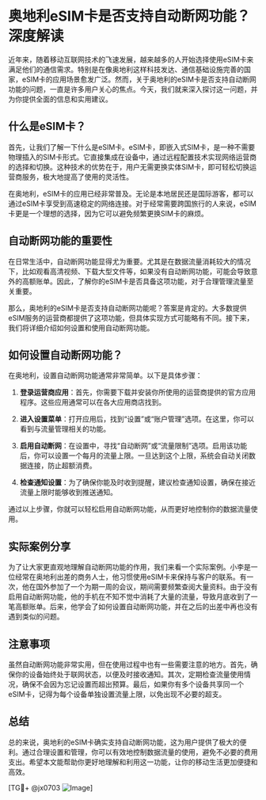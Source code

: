 # 奥地利eSIM卡是否支持自动断网功能？深度解读

近年来，随着移动互联网技术的飞速发展，越来越多的人开始选择使用eSIM卡来满足他们的通信需求。特别是在像奥地利这样科技发达、通信基础设施完善的国家，eSIM卡的应用场景愈发广泛。然而，关于奥地利的eSIM卡是否支持自动断网功能的问题，一直是许多用户关心的焦点。今天，我们就来深入探讨这一问题，并为你提供全面的信息和实用建议。

## 什么是eSIM卡？

首先，让我们了解一下什么是eSIM卡。eSIM卡，即嵌入式SIM卡，是一种不需要物理插入的SIM卡形式。它直接集成在设备中，通过远程配置技术实现网络运营商的选择和切换。这种技术的优势在于，用户无需更换实体SIM卡，即可轻松切换运营商服务，极大地提高了使用的灵活性。

在奥地利，eSIM卡的应用已经非常普及。无论是本地居民还是国际游客，都可以通过eSIM卡享受到高速稳定的网络连接。对于经常需要跨国旅行的人来说，eSIM卡更是一个理想的选择，因为它可以避免频繁更换SIM卡的麻烦。

## 自动断网功能的重要性

在日常生活中，自动断网功能显得尤为重要。尤其是在数据流量消耗较大的情况下，比如观看高清视频、下载大型文件等，如果没有自动断网功能，可能会导致意外的高额账单。因此，了解你的eSIM卡是否具备这项功能，对于合理管理流量至关重要。

那么，奥地利的eSIM卡是否支持自动断网功能呢？答案是肯定的。大多数提供eSIM服务的运营商都提供了这项功能，但具体实现方式可能略有不同。接下来，我们将详细介绍如何设置和使用自动断网功能。

## 如何设置自动断网功能？

在奥地利，设置自动断网功能通常非常简单。以下是具体步骤：

1. **登录运营商应用**：首先，你需要下载并安装你所使用的运营商提供的官方应用程序。这些应用通常可以在各大应用商店找到。

2. **进入设置菜单**：打开应用后，找到“设置”或“账户管理”选项。在这里，你可以看到与流量管理相关的功能。

3. **启用自动断网**：在设置中，寻找“自动断网”或“流量限制”选项。启用该功能后，你可以设置一个每月的流量上限。一旦达到这个上限，系统会自动关闭数据连接，防止超额消费。

4. **检查通知设置**：为了确保你能及时收到提醒，建议检查通知设置，确保在接近流量上限时能够收到推送通知。

通过以上步骤，你就可以轻松启用自动断网功能，从而更好地控制你的数据流量使用。

## 实际案例分享

为了让大家更直观地理解自动断网功能的作用，我们来看一个实际案例。小李是一位经常在奥地利出差的商务人士，他习惯使用eSIM卡来保持与客户的联系。有一次，他在国外参加了一个为期一周的会议，期间需要频繁查阅大量资料。由于没有启用自动断网功能，他的手机在不知不觉中消耗了大量的流量，导致月底收到了一笔高额账单。后来，他学会了如何设置自动断网功能，并在之后的出差中再也没有遇到类似的问题。

## 注意事项

虽然自动断网功能非常实用，但在使用过程中也有一些需要注意的地方。首先，确保你的设备始终处于联网状态，以便及时接收通知。其次，定期检查流量使用情况，确保不会因为忘记设置而超出预算。最后，如果你有多个设备共享同一个eSIM卡，记得为每个设备单独设置流量上限，以免出现不必要的超支。

## 总结

总的来说，奥地利的eSIM卡确实支持自动断网功能，这为用户提供了极大的便利。通过合理设置和管理，你可以有效地控制数据流量的使用，避免不必要的费用支出。希望本文能帮助你更好地理解和利用这一功能，让你的移动生活更加便捷和高效。

[TG💪+ @jx0703 ![Image](https://github.com/user-attachments/assets/dbca1d08-cadb-493c-b0ec-ad6f7a83f270)]